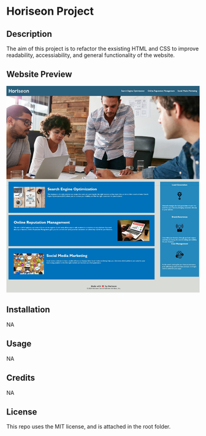 # Horiseon Project

## Description
The aim of this project is to refactor the exsisting HTML and CSS to improve readability, accessiability, and general functionality of the website. 

## Website Preview
![Preview of Website](</assets/images/Horizon Project.jpeg>)


## Installation
NA

## Usage
NA

## Credits
NA

## License
This repo uses the MIT license, and is attached in the root folder.


